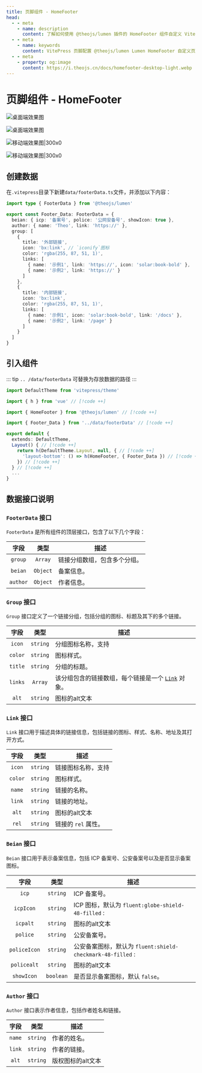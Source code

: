 ```yaml
---
title: 页脚组件 - HomeFooter
head:
  - - meta
    - name: description
      content: 了解如何使用 @theojs/lumen 插件的 HomeFooter 组件自定义 VitePress 网站的页脚。本指南包含数据配置（链接分组、备案信息、作者）和组件集成步骤，助你打造个性化且信息丰富的网站底部。
  - - meta
    - name: keywords
      content: VitePress 页脚配置 @theojs/lumen Lumen HomeFooter 自定义页脚 备案信息 作者信息 链接分组 网站底部 theojs VitePress插件 Iconify 网站信息
  - - meta
    - property: og:image
      content: https://i.theojs.cn/docs/homefooter-desktop-light.webp
---
```


# 页脚组件 - HomeFooter

![桌面端效果图](https://i.theojs.cn/docs/homefooter-desktop-light.webp#light '桌面端效果图')

![桌面端效果图](https://i.theojs.cn/docs/homefooter-desktop-dark.webp#dark '桌面端效果图')

![移动端效果图|300x0](https://i.theojs.cn/docs/homefooter-mobile-light.webp#light '移动端效果图')

![移动端效果图|300x0](https://i.theojs.cn/docs/homefooter-mobile-dark.webp#dark '移动端效果图')

## 创建数据

在`.vitepress`目录下新建`data/footerData.ts`文件，并添加以下内容：

```ts [.vitepress/data/footerData.ts]
import type { FooterData } from '@theojs/lumen'

export const Footer_Data: FooterData = {
  beian: { icp: '备案号', police: '公网安备号', showIcon: true },
  author: { name: 'Theo', link: 'https://' },
  group: [
    {
      title: '外部链接',
      icon: 'bx:link', // `iconify`图标
      color: 'rgba(255, 87, 51, 1)',
      links: [
        { name: '示例1', link: 'https://', icon: 'solar:book-bold' },
        { name: '示例2', link: 'https://' }
      ]
    },
    {
      title: '内部链接',
      icon: 'bx:link',
      color: 'rgba(255, 87, 51, 1)',
      links: [
        { name: '示例1', icon: 'solar:book-bold', link: '/docs' },
        { name: '示例2', link: '/page' }
      ]
    }
  ]
}
```

## 引入组件

::: tip
`.. /data/footerData` 可替换为存放数据的路径
:::

```ts [.vitepress/theme/index.ts]
import DefaultTheme from 'vitepress/theme'

import { h } from 'vue' // [!code ++]

import { HomeFooter } from '@theojs/lumen' // [!code ++]

import { Footer_Data } from '../data/footerData' // [!code ++]

export default {
  extends: DefaultTheme,
  Layout() { // [!code ++]
    return h(DefaultTheme.Layout, null, { // [!code ++]
      'layout-bottom': () => h(HomeFooter, { Footer_Data }) // [!code ++]
    }) // [!code ++]
  } // [!code ++]
  ...
}
```

## 数据接口说明

### `FooterData` 接口

`FooterData` 是所有组件的顶层接口，包含了以下几个字段：

|   字段   |   类型   | 描述                                               |
| :------: | :------: | -------------------------------------------------- |
| `group`  | `Array`  | <Badge text="可选" /> 链接分组数组，包含多个分组。 |
| `beian`  | `Object` | <Badge text="可选" /> 备案信息。                   |
| `author` | `Object` | <Badge text="可选" /> 作者信息。                   |

### `Group` 接口

`Group` 接口定义了一个链接分组，包括分组的图标、标题及其下的多个链接。

|  字段   |   类型   | 描述                                                                                                                                                                            |
| :-----: | :------: | ------------------------------------------------------------------------------------------------------------------------------------------------------------------------------- |
| `icon`  | `string` | <Badge text="可选" /> 分组图标名称，支持<Pill name="iconify 图标" link="https://icon-sets.iconify.design/" icon="line-md:iconify2-static" color="#1769AA" alt="iconify icon" /> |
| `color` | `string` | <Badge text="可选" /> 图标样式。                                                                                                                                                |
| `title` | `string` | 分组的标题。                                                                                                                                                                    |
| `links` | `Array`  | 该分组包含的链接数组，每个链接是一个 [`Link`](#link-接口) 对象。                                                                                                                |
|  `alt`  | `string` | 图标的alt文本                                                                                                                                                                   |

### `Link` 接口

`Link` 接口用于描述具体的链接信息，包括链接的图标、样式、名称、地址及其打开方式。

|  字段   |   类型   | 描述                                                                                                                                                                            |
| :-----: | :------: | ------------------------------------------------------------------------------------------------------------------------------------------------------------------------------- |
| `icon`  | `string` | <Badge text="可选" /> 链接图标名称，支持<Pill name="iconify 图标" link="https://icon-sets.iconify.design/" icon="line-md:iconify2-static" color="#1769AA" alt="iconify icon" /> |
| `color` | `string` | <Badge text="可选" /> 图标样式。                                                                                                                                                |
| `name`  | `string` | 链接的名称。                                                                                                                                                                    |
| `link`  | `string` | 链接的地址。                                                                                                                                                                    |
|  `alt`  | `string` | 图标的alt文本                                                                                                                                                                   |
|  `rel`  | `string` | <Badge text="可选" /> 链接的 `rel` 属性。                                                                                                                                       |

### `Beian` 接口

`Beian` 接口用于表示备案信息，包括 ICP 备案号、公安备案号以及是否显示备案图标。

|     字段     |   类型    | 描述                                                                                                                                                     |
| :----------: | :-------: | -------------------------------------------------------------------------------------------------------------------------------------------------------- |
|    `icp`     | `string`  | <Badge text="可选" /> ICP 备案号。                                                                                                                       |
|  `icpIcon`   | `string`  | <Badge text="可选" /> ICP 图标，默认为 `fluent:globe-shield-48-filled` : <iconify-icon icon="fluent:globe-shield-48-filled" ></iconify-icon>             |
|   `icpalt`   | `string`  | 图标的alt文本                                                                                                                                            |
|   `police`   | `string`  | <Badge text="可选" /> 公安备案号。                                                                                                                       |
| `policeIcon` | `string`  | <Badge text="可选" /> 公安备案图标，默认为 `fluent:shield-checkmark-48-filled` : <iconify-icon icon="fluent:shield-checkmark-48-filled" ></iconify-icon> |
| `policealt`  | `string`  | 图标的alt文本                                                                                                                                            |
|  `showIcon`  | `boolean` | <Badge text="可选" /> 是否显示备案图标，默认 `false`。                                                                                                   |

### `Author` 接口

`Author` 接口表示作者信息，包括作者姓名和链接。

|  字段  |   类型   | 描述                               |
| :----: | :------: | ---------------------------------- |
| `name` | `string` | <Badge text="可选" /> 作者的姓名。 |
| `link` | `string` | <Badge text="可选" /> 作者的链接。 |
| `alt`  | `string` | 版权图标的alt文本                  |
